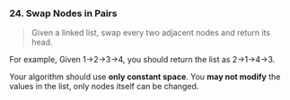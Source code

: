### 24. Swap Nodes in Pairs
>Given a linked list, swap every two adjacent nodes and return its head.

For example,
Given 1->2->3->4, you should return the list as 2->1->4->3.

Your algorithm should use **only constant space**. 
You **may not modify** the values in the list, only nodes itself can be changed.